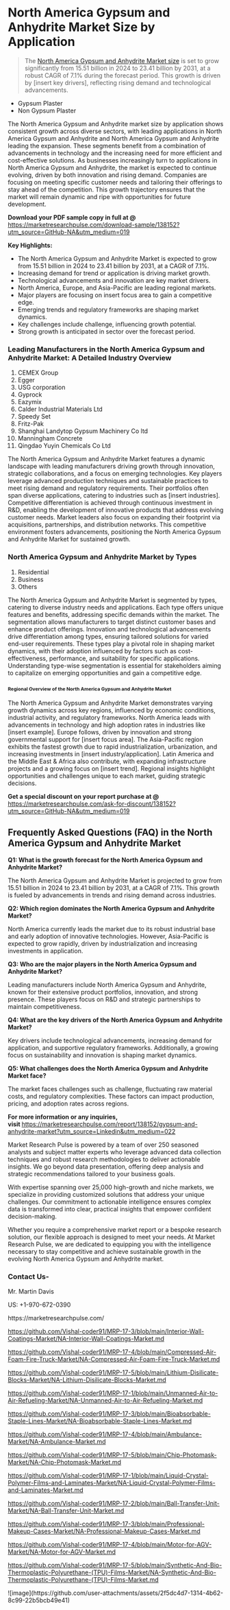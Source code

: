 <h1>North America Gypsum and Anhydrite Market&nbsp;Size by Application</h1><blockquote><p>The <a href="https://marketresearchpulse.com/download-sample/138152?utm_source=GitHub-NA&amp;utm_medium=019">North America Gypsum and Anhydrite Market size</a> is set to grow significantly from 15.51 billion in 2024 to 23.41 billion by 2031, at a robust CAGR of 7.1% during the forecast period. This growth is driven by [insert key drivers], reflecting rising demand and technological advancements.</p></blockquote><ul><li>Gypsum Plaster<li> Non Gypsum Plaster</li></ul><p>The North America Gypsum and Anhydrite market size by application shows consistent growth across diverse sectors, with leading applications in North America Gypsum and Anhydrite and North America Gypsum and Anhydrite leading the expansion. These segments benefit from a combination of advancements in technology and the increasing need for more efficient and cost-effective solutions. As businesses increasingly turn to applications in North America Gypsum and Anhydrite, the market is expected to continue evolving, driven by both innovation and rising demand. Companies are focusing on meeting specific customer needs and tailoring their offerings to stay ahead of the competition. This growth trajectory ensures that the market will remain dynamic and ripe with opportunities for future development.</p><p><strong>Download your PDF sample copy in full at @ </strong><a href="https://marketresearchpulse.com/download-sample/138152?utm_source=GitHub-NA&amp;utm_medium=019">https://marketresearchpulse.com/download-sample/138152?utm_source=GitHub-NA&amp;utm_medium=019</a></p><p><strong>Key Highlights: </strong></p><ul><li>The North America Gypsum and Anhydrite Market is expected to grow from 15.51 billion in 2024 to 23.41 billion by 2031, at a CAGR of 7.1%.</li><li>Increasing demand for trend or application is driving market growth.</li><li>Technological advancements and innovation are key market drivers.</li><li>North America, Europe, and Asia-Pacific are leading regional markets.</li><li>Major players are focusing on insert focus area to gain a competitive edge.</li><li>Emerging trends and regulatory frameworks are shaping market dynamics.</li><li>Key challenges include challenge, influencing growth potential.</li><li>Strong growth is anticipated in sector over the forecast period.</li></ul><h3>Leading Manufacturers in the North America Gypsum and Anhydrite Market: A Detailed Industry Overview</h3><ol><li>CEMEX Group</li><li>Egger</li><li>USG corporation</li><li>Gyprock</li><li>Eazymix</li><li>Calder Industrial Materials Ltd</li><li>Speedy Set</li><li>Fritz-Pak</li><li>Shanghai Landytop Gypsum Machinery Co ltd</li><li>Manningham Concrete</li><li>Qingdao Yuyin Chemicals Co Ltd</li></ol><div class="flex max-w-full flex-col flex-grow"><div class="min-h-8 text-message flex w-full flex-col items-end gap-2 whitespace-normal break-words [.text-message+&amp;]:mt-5" dir="auto" data-message-author-role="assistant" data-message-id="fd8432e4-4910-450d-b182-61b7bfb0a01f" data-message-model-slug="gpt-4o"><div class="flex w-full flex-col gap-1 empty:hidden first:pt-[3px]"><div class="markdown prose w-full break-words dark:prose-invert light"><p>The North America Gypsum and Anhydrite Market features a dynamic landscape with leading manufacturers driving growth through innovation, strategic collaborations, and a focus on emerging technologies. Key players leverage advanced production techniques and sustainable practices to meet rising demand and regulatory requirements. Their portfolios often span diverse applications, catering to industries such as [insert industries]. Competitive differentiation is achieved through continuous investment in R&amp;D, enabling the development of innovative products that address evolving customer needs. Market leaders also focus on expanding their footprint via acquisitions, partnerships, and distribution networks. This competitive environment fosters advancements, positioning the North America Gypsum and Anhydrite Market for sustained growth.</p></div></div></div></div><h3>North America Gypsum and Anhydrite Market by Types</h3><ol><li>Residential<li> Business<li> Others</li></ol><div class="flex max-w-full flex-col flex-grow"><div class="min-h-8 text-message flex w-full flex-col items-end gap-2 whitespace-normal break-words [.text-message+&amp;]:mt-5" dir="auto" data-message-author-role="assistant" data-message-id="084470be-0bb7-4664-bddf-5156b4f41249" data-message-model-slug="gpt-4o-mini"><div class="flex w-full flex-col gap-1 empty:hidden first:pt-[3px]"><div class="markdown prose w-full break-words dark:prose-invert light"><p>The North America Gypsum and Anhydrite Market is segmented by types, catering to diverse industry needs and applications. Each type offers unique features and benefits, addressing specific demands within the market. The segmentation allows manufacturers to target distinct customer bases and enhance product offerings. Innovation and technological advancements drive differentiation among types, ensuring tailored solutions for varied end-user requirements. These types play a pivotal role in shaping market dynamics, with their adoption influenced by factors such as cost-effectiveness, performance, and suitability for specific applications. Understanding type-wise segmentation is essential for stakeholders aiming to capitalize on emerging opportunities and gain a competitive edge.</p></div></div></div></div><h3><span style="font-size: 11px;">Regional Overview of the North America Gypsum and Anhydrite Market</span></h3><div class="flex max-w-full flex-col flex-grow"><div class="min-h-8 text-message flex w-full flex-col items-end gap-2 whitespace-normal break-words [.text-message+&amp;]:mt-5" dir="auto" data-message-author-role="assistant" data-message-id="e9038762-ce64-4e30-91c9-9bd413514231" data-message-model-slug="gpt-4o-mini"><div class="flex w-full flex-col gap-1 empty:hidden first:pt-[3px]"><div class="markdown prose w-full break-words dark:prose-invert light"><p>The North America Gypsum and Anhydrite Market demonstrates varying growth dynamics across key regions, influenced by economic conditions, industrial activity, and regulatory frameworks. North America leads with advancements in technology and high adoption rates in industries like [insert example]. Europe follows, driven by innovation and strong governmental support for [insert focus area]. The Asia-Pacific region exhibits the fastest growth due to rapid industrialization, urbanization, and increasing investments in [insert industry/application]. Latin America and the Middle East &amp; Africa also contribute, with expanding infrastructure projects and a growing focus on [insert trend]. Regional insights highlight opportunities and challenges unique to each market, guiding strategic decisions.</p></div></div></div></div><p><strong>Get a special discount on your report purchase at @ </strong><a href="https://marketresearchpulse.com/ask-for-discount/138152?utm_source=GitHub-NA&amp;utm_medium=019">https://marketresearchpulse.com/ask-for-discount/138152?utm_source=GitHub-NA&amp;utm_medium=019</a></p><h2>Frequently Asked Questions (FAQ) in the North America Gypsum and Anhydrite Market</h2><p><strong>Q1: What is the growth forecast for the North America Gypsum and Anhydrite Market?</strong></p><p>The North America Gypsum and Anhydrite Market is projected to grow from 15.51 billion in 2024 to 23.41 billion by 2031, at a CAGR of 7.1%. This growth is fueled by advancements in trends and rising demand across industries.</p><p><strong>Q2: Which region dominates the North America Gypsum and Anhydrite Market?</strong></p><p>North America currently leads the market due to its robust industrial base and early adoption of innovative technologies. However, Asia-Pacific is expected to grow rapidly, driven by industrialization and increasing investments in application.</p><p><strong>Q3: Who are the major players in the North America Gypsum and Anhydrite Market?</strong></p><p>Leading manufacturers include North America Gypsum and Anhydrite, known for their extensive product portfolios, innovation, and strong presence. These players focus on R&amp;D and strategic partnerships to maintain competitiveness.</p><p><strong>Q4: What are the key drivers of the North America Gypsum and Anhydrite Market?</strong></p><p>Key drivers include technological advancements, increasing demand for application, and supportive regulatory frameworks. Additionally, a growing focus on sustainability and innovation is shaping market dynamics.</p><p><strong>Q5: What challenges does the North America Gypsum and Anhydrite Market face?</strong></p><p>The market faces challenges such as challenge, fluctuating raw material costs, and regulatory complexities. These factors can impact production, pricing, and adoption rates across regions.</p><p><strong>For more information or any inquiries, visit&nbsp;</strong><a href="https://marketresearchpulse.com/report/138152/gypsum-and-anhydrite-market?utm_source=Linkedin&utm_medium=022">https://marketresearchpulse.com/report/138152/gypsum-and-anhydrite-market?utm_source=Linkedin&utm_medium=022</a></p><p>Market Research Pulse is powered by a team of over 250 seasoned analysts and subject matter experts who leverage advanced data collection techniques and robust research methodologies to deliver actionable insights. We go beyond data presentation, offering deep analysis and strategic recommendations tailored to your business goals.</p><p>With expertise spanning over 25,000 high-growth and niche markets, we specialize in providing customized solutions that address your unique challenges. Our commitment to actionable intelligence ensures complex data is transformed into clear, practical insights that empower confident decision-making.</p><p>Whether you require a comprehensive market report or a bespoke research solution, our flexible approach is designed to meet your needs. At Market Research Pulse, we are dedicated to equipping you with the intelligence necessary to stay competitive and achieve sustainable growth in the evolving North America Gypsum and Anhydrite market.</p><h3><strong>Contact Us-</strong></h3><p>Mr. Martin Davis</p><p>US: +1-970-672-0390</p><p>https://marketresearchpulse.com/</p><p><a href="https://github.com/Vishal-coder91/MRP-17-3/blob/main/Interior-Wall-Coatings-Market/NA-Interior-Wall-Coatings-Market.md">https://github.com/Vishal-coder91/MRP-17-3/blob/main/Interior-Wall-Coatings-Market/NA-Interior-Wall-Coatings-Market.md</a></p><p><a href="https://github.com/Vishal-coder91/MRP-17-4/blob/main/Compressed-Air-Foam-Fire-Truck-Market/NA-Compressed-Air-Foam-Fire-Truck-Market.md">https://github.com/Vishal-coder91/MRP-17-4/blob/main/Compressed-Air-Foam-Fire-Truck-Market/NA-Compressed-Air-Foam-Fire-Truck-Market.md</a></p><p><a href="https://github.com/Vishal-coder91/MRP-17-5/blob/main/Lithium-Disilicate-Blocks-Market/NA-Lithium-Disilicate-Blocks-Market.md">https://github.com/Vishal-coder91/MRP-17-5/blob/main/Lithium-Disilicate-Blocks-Market/NA-Lithium-Disilicate-Blocks-Market.md</a></p><p><a href="https://github.com/Vishal-coder91/MRP-17-1/blob/main/Unmanned-Air-to-Air-Refueling-Market/NA-Unmanned-Air-to-Air-Refueling-Market.md">https://github.com/Vishal-coder91/MRP-17-1/blob/main/Unmanned-Air-to-Air-Refueling-Market/NA-Unmanned-Air-to-Air-Refueling-Market.md</a></p><p><a href="https://github.com/Vishal-coder91/MRP-17-3/blob/main/Bioabsorbable-Staple-Lines-Market/NA-Bioabsorbable-Staple-Lines-Market.md">https://github.com/Vishal-coder91/MRP-17-3/blob/main/Bioabsorbable-Staple-Lines-Market/NA-Bioabsorbable-Staple-Lines-Market.md</a></p><p><a href="https://github.com/Vishal-coder91/MRP-17-4/blob/main/Ambulance-Market/NA-Ambulance-Market.md">https://github.com/Vishal-coder91/MRP-17-4/blob/main/Ambulance-Market/NA-Ambulance-Market.md</a></p><p><a href="https://github.com/Vishal-coder91/MRP-17-5/blob/main/Chip-Photomask-Market/NA-Chip-Photomask-Market.md">https://github.com/Vishal-coder91/MRP-17-5/blob/main/Chip-Photomask-Market/NA-Chip-Photomask-Market.md</a></p><p><a href="https://github.com/Vishal-coder91/MRP-17-1/blob/main/Liquid-Crystal-Polymer-Films-and-Laminates-Market/NA-Liquid-Crystal-Polymer-Films-and-Laminates-Market.md">https://github.com/Vishal-coder91/MRP-17-1/blob/main/Liquid-Crystal-Polymer-Films-and-Laminates-Market/NA-Liquid-Crystal-Polymer-Films-and-Laminates-Market.md</a></p><p><a href="https://github.com/Vishal-coder91/MRP-17-2/blob/main/Ball-Transfer-Unit-Market/NA-Ball-Transfer-Unit-Market.md">https://github.com/Vishal-coder91/MRP-17-2/blob/main/Ball-Transfer-Unit-Market/NA-Ball-Transfer-Unit-Market.md</a></p><p><a href="https://github.com/Vishal-coder91/MRP-17-3/blob/main/Professional-Makeup-Cases-Market/NA-Professional-Makeup-Cases-Market.md">https://github.com/Vishal-coder91/MRP-17-3/blob/main/Professional-Makeup-Cases-Market/NA-Professional-Makeup-Cases-Market.md</a></p><p><a href="https://github.com/Vishal-coder91/MRP-17-4/blob/main/Motor-for-AGV-Market/NA-Motor-for-AGV-Market.md">https://github.com/Vishal-coder91/MRP-17-4/blob/main/Motor-for-AGV-Market/NA-Motor-for-AGV-Market.md</a></p><p><a href="https://github.com/Vishal-coder91/MRP-17-5/blob/main/Synthetic-And-Bio-Thermoplastic-Polyurethane-(TPU)-Films-Market/NA-Synthetic-And-Bio-Thermoplastic-Polyurethane-(TPU)-Films-Market.md">https://github.com/Vishal-coder91/MRP-17-5/blob/main/Synthetic-And-Bio-Thermoplastic-Polyurethane-(TPU)-Films-Market/NA-Synthetic-And-Bio-Thermoplastic-Polyurethane-(TPU)-Films-Market.md</a></p>
![image](https://github.com/user-attachments/assets/2f5dc4d7-1314-4b62-8c99-22b5bcb49e41)
